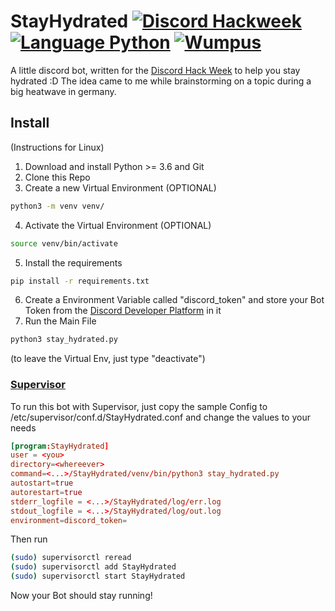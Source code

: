 # StayHydrated [![Discord Hackweek](https://img.shields.io/badge/Discord%20Hackweek-2019-blue.svg)](https://blog.discordapp.com/discord-community-hack-week-build-and-create-alongside-us-6b2a7b7bba33) [![Language Python](https://img.shields.io/badge/Language-Python-green.svg)](https://www.python.org) [![Wumpus](https://img.shields.io/badge/Wumpus-Awesome-92a6ed.svg)](https://www.python.org)
A little discord bot, written for the [Discord Hack Week](https://discord.gg/hackweek) to help you stay hydrated :D
The idea came to me while brainstorming on a topic during a big heatwave in germany.

## Install
(Instructions for Linux)
1. Download and install Python >= 3.6 and Git
2. Clone this Repo
3. Create a new Virtual Environment (OPTIONAL) 
```bash
python3 -m venv venv/
```
4. Activate the Virtual Environment (OPTIONAL)
```bash
source venv/bin/activate
```
5. Install the requirements
```bash
pip install -r requirements.txt
```
6. Create a Environment Variable called "discord_token" and store your Bot Token from the [Discord Developer Platform](http://discordapp.com/developers/applications/) in it
7. Run the Main File
```bash
python3 stay_hydrated.py
```
(to leave the Virtual Env, just type "deactivate")

### [Supervisor](http://supervisord.org)
To run this bot with Supervisor, just copy the sample Config to /etc/supervisor/conf.d/StayHydrated.conf and change the values to your needs
```conf
[program:StayHydrated]
user = <you>
directory=<whereever>
command=<...>/StayHydrated/venv/bin/python3 stay_hydrated.py
autostart=true
autorestart=true
stderr_logfile = <...>/StayHydrated/log/err.log
stdout_logfile = <...>/StayHydrated/log/out.log
environment=discord_token=
```
Then run
```bash
(sudo) supervisorctl reread
(sudo) supervisorctl add StayHydrated
(sudo) supervisorctl start StayHydrated
```
Now your Bot should stay running!

